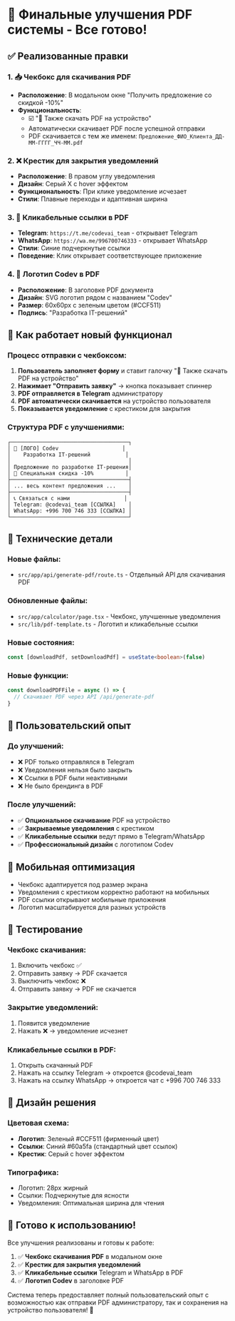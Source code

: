 # 🎉 Финальные улучшения PDF системы - Все готово!

## ✅ Реализованные правки

### 1. 📥 Чекбокс для скачивания PDF
- **Расположение**: В модальном окне "Получить предложение со скидкой -10%"
- **Функциональность**: 
  - ☑️ "📄 Также скачать PDF на устройство"
  - Автоматически скачивает PDF после успешной отправки
  - PDF скачивается с тем же именем: `Предложение_ФИО_Клиента_ДД-ММ-ГГГГ_ЧЧ-ММ.pdf`

### 2. ❌ Крестик для закрытия уведомлений
- **Расположение**: В правом углу уведомления
- **Дизайн**: Серый X с hover эффектом
- **Функциональность**: При клике уведомление исчезает
- **Стили**: Плавные переходы и адаптивная ширина

### 3. 🔗 Кликабельные ссылки в PDF
- **Telegram**: `https://t.me/codevai_team` - открывает Telegram
- **WhatsApp**: `https://wa.me/996700746333` - открывает WhatsApp
- **Стили**: Синие подчеркнутые ссылки
- **Поведение**: Клик открывает соответствующее приложение

### 4. 🎨 Логотип Codev в PDF
- **Расположение**: В заголовке PDF документа
- **Дизайн**: SVG логотип рядом с названием "Codev"
- **Размер**: 60x60px с зеленым цветом (#CCF511)
- **Подпись**: "Разработка IT-решений"

## 🚀 Как работает новый функционал

### Процесс отправки с чекбоксом:
1. **Пользователь заполняет форму** и ставит галочку "📄 Также скачать PDF на устройство"
2. **Нажимает "Отправить заявку"** → кнопка показывает спиннер
3. **PDF отправляется в Telegram** администратору
4. **PDF автоматически скачивается** на устройство пользователя
5. **Показывается уведомление** с крестиком для закрытия

### Структура PDF с улучшениями:
```
┌─────────────────────────────────────┐
│ 🎨 [ЛОГО] Codev                    │
│    Разработка IT-решений           │
│                                     │
│ Предложение по разработке IT-решения│
│ 🎉 Специальная скидка -10%          │
├─────────────────────────────────────┤
│ ... весь контент предложения ...    │
├─────────────────────────────────────┤
│ 📞 Связаться с нами                 │
│ Telegram: @codevai_team [ССЫЛКА]    │
│ WhatsApp: +996 700 746 333 [ССЫЛКА] │
└─────────────────────────────────────┘
```

## 🔧 Технические детали

### Новые файлы:
- `src/app/api/generate-pdf/route.ts` - Отдельный API для скачивания PDF

### Обновленные файлы:
- `src/app/calculator/page.tsx` - Чекбокс, улучшенные уведомления
- `src/lib/pdf-template.ts` - Логотип и кликабельные ссылки

### Новые состояния:
```typescript
const [downloadPdf, setDownloadPdf] = useState<boolean>(false)
```

### Новые функции:
```typescript
const downloadPDFFile = async () => {
  // Скачивает PDF через API /api/generate-pdf
}
```

## 🎯 Пользовательский опыт

### До улучшений:
- ❌ PDF только отправлялся в Telegram
- ❌ Уведомления нельзя было закрыть
- ❌ Ссылки в PDF были неактивными
- ❌ Не было брендинга в PDF

### После улучшений:
- ✅ **Опциональное скачивание** PDF на устройство
- ✅ **Закрываемые уведомления** с крестиком
- ✅ **Кликабельные ссылки** ведут прямо в Telegram/WhatsApp
- ✅ **Профессиональный дизайн** с логотипом Codev

## 📱 Мобильная оптимизация

- Чекбокс адаптируется под размер экрана
- Уведомления с крестиком корректно работают на мобильных
- PDF ссылки открывают мобильные приложения
- Логотип масштабируется для разных устройств

## 🧪 Тестирование

### Чекбокс скачивания:
1. Включить чекбокс ✅
2. Отправить заявку → PDF скачается
3. Выключить чекбокс ❌ 
4. Отправить заявку → PDF не скачается

### Закрытие уведомлений:
1. Появится уведомление
2. Нажать ❌ → уведомление исчезнет

### Кликабельные ссылки в PDF:
1. Открыть скачанный PDF
2. Нажать на ссылку Telegram → откроется @codevai_team
3. Нажать на ссылку WhatsApp → откроется чат с +996 700 746 333

## 🎨 Дизайн решения

### Цветовая схема:
- **Логотип**: Зеленый #CCF511 (фирменный цвет)
- **Ссылки**: Синий #60a5fa (стандартный цвет ссылок)
- **Крестик**: Серый с hover эффектом

### Типографика:
- Логотип: 28px жирный
- Ссылки: Подчеркнутые для ясности
- Уведомления: Оптимальная ширина для чтения

## 🚀 Готово к использованию!

Все улучшения реализованы и готовы к работе:

1. ✅ **Чекбокс скачивания PDF** в модальном окне
2. ✅ **Крестик для закрытия уведомлений**
3. ✅ **Кликабельные ссылки** Telegram и WhatsApp в PDF
4. ✅ **Логотип Codev** в заголовке PDF

Система теперь предоставляет полный пользовательский опыт с возможностью как отправки PDF администратору, так и сохранения на устройство пользователя! 🎯
